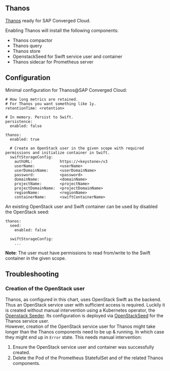 Thanos
------

[Thanos](https://github.com/improbable-eng/thanos) ready for SAP Converged Cloud.

Enabling Thanos will install the following components:
- Thanos compactor
- Thanos query
- Thanos store
- OpenstackSeed for Swift service user and container
- Thanos sidecar for Prometheus server

## Configuration

Minimal configuration for Thanos@SAP Converged Cloud:

```
# How long metrics are retained. 
# For Thanos you want something like 1y.
retentionTime: <retention>

# In memory. Persist to Swift.
persistence:
  enabled: false

thanos:
  enabled: true
  
  # Create an OpenStack user in the given scope with required permissions and initialize container in Swift.
  swiftStorageConfig:
    authURL:            https://<keystone>/v3
    userName:           <userName>
    userDomainName:     <userDomainName>
    password:           <password>
    domainName:         <domainName>
    projectName:        <projectName>
    projectDomainName:  <projectDomainName>
    regionName:         <regionName>
    containerName:      <swiftContainerName>
```

An existing OpenStack user and Swift container can be used by disabled the OpenStack seed:
```
thanos:
  seed:
    enabled: false
  
  swiftStorageConfig:
    ...
```

**Note**: The user must have permissions to read from/write to the Swift container in the given scope.  

## Troubleshooting

### Creation of the OpenStack user

Thanos, as configured in this chart, uses OpenStack Swift as the backend.
Thus an OpenStack service user with sufficient access is required.
Luckily it is created without manual intervention using a Kubernetes operator, the [Openstack Seeder](https://github.com/sapcc/kubernetes-operators/tree/master/openstack-seeder).
Its configuration is deployed via [OpenStackSeed](thanos-seed.yaml) for the Thanos service user.  
However, creation of the OpenStack service user for Thanos might take longer than the Thanos components need to be up & running.
In which case they might end up in `Error` state.
This needs manual intervention: 
1. Ensure the OpenStack service user and container was successfully created.
2. Delete the Pod of the Prometheus StatefulSet and of the related Thanos components.
